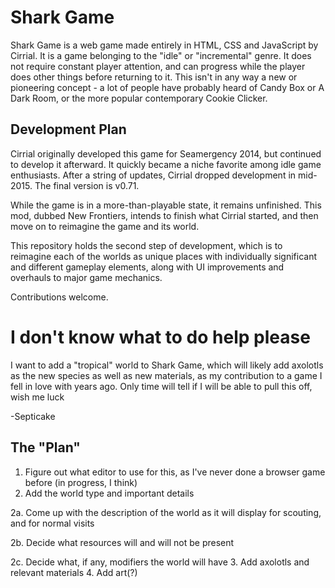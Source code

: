 # Shark Game

Shark Game is a web game made entirely in HTML, CSS and JavaScript by Cirrial. It is a game belonging to the "idle" or "incremental" genre. It does not require constant player attention, and can progress while the player does other things before returning to it. This isn't in any way a new or pioneering concept - a lot of people have probably heard of Candy Box or A Dark Room, or the more popular contemporary Cookie Clicker.

## Development Plan

Cirrial originally developed this game for Seamergency 2014, but continued to develop it afterward. It quickly became a niche favorite among idle game enthusiasts. After a string of updates, Cirrial dropped development in mid-2015. The final version is v0.71.

While the game is in a more-than-playable state, it remains unfinished. This mod, dubbed New Frontiers, intends to finish what Cirrial started, and then move on to reimagine the game and its world.

This repository holds the second step of development, which is to reimagine each of the worlds as unique places with individually significant and different gameplay elements, along with UI improvements and overhauls to major game mechanics.

Contributions welcome.



# I don't know what to do help please

I want to add a "tropical" world to Shark Game, which will likely add axolotls as the new species as well as new materials, as my contribution to a game I fell in love with years ago. Only time will tell if I will be able to pull this off, wish me luck 

-Septicake

## The "Plan"

1. Figure out what editor to use for this, as I've never done a browser game before (in progress, I think)
2. Add the world type and important details

2a. Come up with the description of the world as it will display for scouting, and for normal visits

2b. Decide what resources will and will not be present

2c. Decide what, if any, modifiers the world will have
3. Add axolotls and relevant materials
4. Add art(?)
